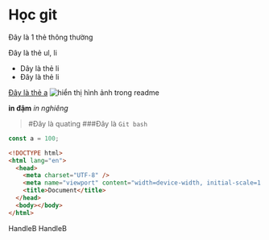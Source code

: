 # Học git

Đây là 1 thẻ thông thường

Đây là thẻ ul, li

- Dây là thẻ li
- Đây là thẻ li

[Đây là thẻ a](https://github.com/)
![hiển thị hình ảnh trong readme](./img2.avif)

**in đậm**
_in nghiêng_

> #Đây là quating
> ###Đây là `Git bash`

```js
const a = 100;
```

```html
<!DOCTYPE html>
<html lang="en">
  <head>
    <meta charset="UTF-8" />
    <meta name="viewport" content="width=device-width, initial-scale=1.0" />
    <title>Document</title>
  </head>
  <body></body>
</html>
```

HandleB
HandleB
